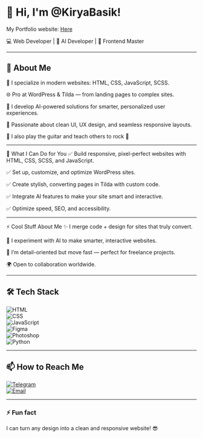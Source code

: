 # 👋 Hi, I'm @KiryaBasik!  
My Portfolio website: [Here](https://kiryabasik.github.io/)

💻 Web Developer | 🤖 AI Developer | 🚀 Frontend Master

---

## 🚀 About Me
💼 I specialize in modern websites: HTML, CSS, JavaScript, SCSS.

🌐 Pro at WordPress & Tilda — from landing pages to complex sites.

🤖 I develop AI-powered solutions for smarter, personalized user experiences.

🎨 Passionate about clean UI, UX design, and seamless responsive layouts.

🎸 I also play the guitar and teach others to rock 🤘
 

---

💪 What I Can Do for You
✅ Build responsive, pixel-perfect websites with HTML, CSS, SCSS, and JavaScript.

✅ Set up, customize, and optimize WordPress sites.

✅ Create stylish, converting pages in Tilda with custom code.

✅ Integrate AI features to make your site smart and interactive.

✅ Optimize speed, SEO, and accessibility.

---

⚡ Cool Stuff About Me
✨ I merge code + design for sites that truly convert.

🤖 I experiment with AI to make smarter, interactive websites.

🎯 I’m detail-oriented but move fast — perfect for freelance projects.

🌍 Open to collaboration worldwide.

---

## 🛠️ Tech Stack  
![HTML](https://img.shields.io/badge/HTML5-E34F26?style=for-the-badge&logo=html5&logoColor=white)  
![CSS](https://img.shields.io/badge/CSS3-1572B6?style=for-the-badge&logo=css3&logoColor=white)  
![JavaScript](https://img.shields.io/badge/JavaScript-F7DF1E?style=for-the-badge&logo=javascript&logoColor=black)  
![Figma](https://img.shields.io/badge/Figma-F24E1E?style=for-the-badge&logo=figma&logoColor=white)  
![Photoshop](https://img.shields.io/badge/Adobe_Photoshop-31A8FF?style=for-the-badge&logo=adobe-photoshop&logoColor=white)  
![Python](https://img.shields.io/badge/Python-3776AB?style=for-the-badge&logo=python&logoColor=white)  

---

## 📫 How to Reach Me  
[![Telegram](https://img.shields.io/badge/Telegram-26A5E4?style=for-the-badge&logo=telegram&logoColor=white)](https://t.me/@KiryaBasik)  
[![Email](https://img.shields.io/badge/Email-D14836?style=for-the-badge&logo=gmail&logoColor=white)](mailto:mcchetotam1@gmail.com)  

---

### ⚡ Fun fact  
I can turn any design into a clean and responsive website! 😎  
